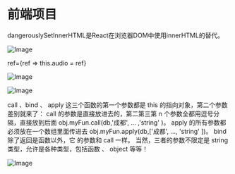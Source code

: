 
# 前端项目

dangerouslySetInnerHTML是React在浏览器DOM中使用innerHTML的替代。

![Image](https://github.com/Catmintie/Code/assets/109279865/0f6bf59d-8275-4a9d-b08b-5add355101e7)

ref={ref => this.audio = ref}

![Image](https://github.com/Catmintie/Code/assets/109279865/830879f4-03ea-4251-bf6b-8fe4c27b1e97)

![Image](https://github.com/Catmintie/Code/assets/109279865/b37da979-13ae-428e-8f14-063fb62af1b8)

call 、bind 、 apply 这三个函数的第一个参数都是 this 的指向对象，第二个参数差别就来了：
call 的参数是直接放进去的，第二第三第 n 个参数全都用逗号分隔，直接放到后面 obj.myFun.call(db,'成都', ... ,'string' )。
apply 的所有参数都必须放在一个数组里面传进去 obj.myFun.apply(db,['成都', ..., 'string' ])。
bind 除了返回是函数以外，它 的参数和 call 一样。
当然，三者的参数不限定是 string 类型，允许是各种类型，包括函数 、 object 等等！

![Image](https://github.com/Catmintie/Code/assets/109279865/1b6087f2-7cdb-44ea-8e57-1cf1c1559ac4)
